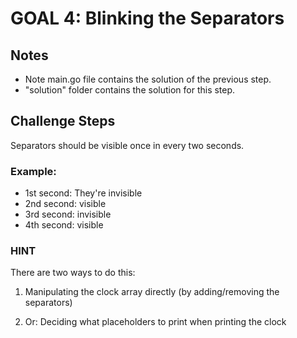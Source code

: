 # GOAL 4: Blinking the Separators

## Notes

* Note main.go file contains the solution of the previous step.
* "solution" folder contains the solution for this step.

## Challenge Steps

Separators should be visible once in every two seconds.

### Example:

* 1st second: They're invisible
* 2nd second: visible
* 3rd second: invisible
* 4th second: visible

### HINT

There are two ways to do this:

1. Manipulating the clock array directly (by adding/removing the separators)

2. Or: Deciding what placeholders to print when printing the clock